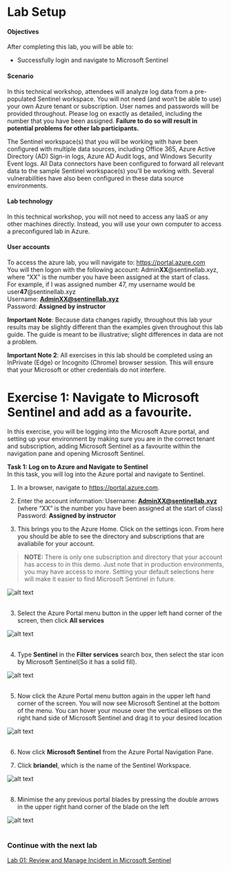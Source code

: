 # Lab Setup

#### Objectives

After completing this lab, you will be able to:

 - Successfully login and navigate to Microsoft Sentinel 

#### Scenario

In this technical workshop, attendees will analyze log data from a pre-populated Sentinel workspace. You will not need (and won’t be able to use) your own Azure tenant or subscription. User names and passwords will be provided throughout. Please log on exactly as detailed, including the number that you have been assigned. **Failure to do so will result in potential problems for other lab participants.**

The Sentinel workspace(s) that you will be working with have been configured with multiple data sources, including Office 365, Azure Active Directory (AD) Sign-in logs, Azure AD Audit logs, and Windows Security Event logs. All Data connectors have been configured to forward all relevant data to the sample Sentinel workspace(s) you’ll be working with. Several vulnerabilities have also been configured in these data source environments.

#### Lab technology
In this technical workshop, you will not need to access any IaaS or any other machines directly. Instead, you will use your own computer to access a preconfigured lab in Azure.

#### User accounts <br>
To access the azure lab, you will navigate to: https://portal.azure.com<br>
You will then logon with the following account:
Admin**XX**@sentinellab.xyz, where “XX” is the number you have been assigned at the start of class.<br>
For example, if I was assigned number 47, my username would be user**47**@sentinellab.xyz<br>
Username: **AdminXX@sentinellab.xyz**<br>
Password: **Assigned by instructor**

**Important Note**: Because data changes rapidly, throughout this lab your results may be slightly different than the examples given throughout this lab guide. The guide is meant to be illustrative; slight differences in data are not a problem.

**Important Note 2**: All exercises in this lab should be completed using an InPrivate (Edge) or Incognito (Chrome) browser session. This will ensure that your Microsoft or other credentials do not interfere.

# Exercise 1: Navigate to Microsoft Sentinel and add as a favourite.
In this exercise, you will be logging into the Microsoft Azure portal, and setting up your environment by making sure you are in the correct tenant and subscription, adding Microsoft Sentinel as a favourite within the navigation pane and opening Microsoft Sentinel.<br>

**Task 1: Log on to Azure and Navigate to Sentinel**<br>
In this task, you will log into the Azure portal and navigate to Sentinel.

1.	In a browser, navigate to https://portal.azure.com.

2.	Enter the account information:
Username: **AdminXX@sentinellab.xyz** (where “XX” is the number you have been assigned at the start of class)<br>
Password: **Assigned by instructor**

3.	This brings you to the Azure Home. Click on the settings icon. From here you should be able to see the directory and subscriptions that are avaliabile for your account. 

> **NOTE:** There is only one subscription and directory that your account has access to in this demo. Just note that in production environments, you may have access to more. Setting your default selections here will make it easier to find Microsoft Sentinel in future. 

![alt text](screenshots/AzurePortal-DirectoryAndSubscriptions.png)<br><br>


3. Select the Azure Portal menu button in the upper left hand corner of the screen, then click **All services**

![alt text](screenshots/AzurePortal-SelectAllServices.png)<br><br>

4. Type **Sentinel** in the **Filter services** search box, then select the star icon by Microsoft Sentinel(So it has a solid fill).

![alt text](screenshots/AzurePortal-AllServicesSelectSentinel.png)<br><br>

5. Now click the Azure Portal menu button again in the upper left hand corner of the screen. You will now see Microsoft Sentinel at the bottom of the menu. You can hover your mouse over the vertical ellipses on the right hand side of Microsoft Sentinel and drag it to your desired location

![alt text](screenshots/AzurePortal-MoveSentinelFavourite.png)<br><br>

6. Now click **Microsoft Sentinel** from the Azure Portal Navigation Pane.

7.	Click **briandel**, which is the name of the Sentinel Workspace.

![alt text](screenshots/AzurePortal-SentinelResourceBlade.png)<br><br>

8. Minimise the any previous portal blades by pressing the double arrows in the upper right hand corner of the blade on the left

![alt text](screenshots/MicrosoftSentinel-CollapseResourceBlade.PNG)<br><br>


### Continue with the next lab
<a href="../LAB01/README.MD" target="_blank">Lab 01: Review and Manage Incident in Microsoft Sentinel</a>
